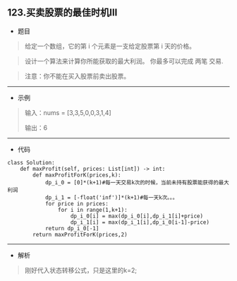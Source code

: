 123.买卖股票的最佳时机Ⅲ
----------

 - 题目
>给定一个数组，它的第 i 个元素是一支给定股票第 i 天的价格。

> 设计一个算法来计算你所能获取的最大利润。 你最多可以完成 两笔 交易.

> 注意：你不能在买入股票前卖出股票。
----------
 - 示例
> 输入：nums = [3,3,5,0,0,3,1,4]
>
> 输出：6
> 
----------
 - 代码
>
    class Solution:
        def maxProfit(self, prices: List[int]) -> int:
            def maxProfitForK(prices,k):
                dp_i_0 = [0]*(k+1)#每一天交易k次的时候，当前未持有股票能获得的最大利润
                dp_i_1 = [-float('inf')]*(k+1)#每一天k次。。。
                for price in prices:
                    for i in range(1,k+1):
                        dp_i_0[i] = max(dp_i_0[i],dp_i_1[i]+price)
                        dp_i_1[i] = max(dp_i_1[i],dp_i_0[i-1]-price)
                return dp_i_0[-1]
            return maxProfitForK(prices,2)
----------
 - 解析
> 刚好代入状态转移公式，只是这里的k=2;
